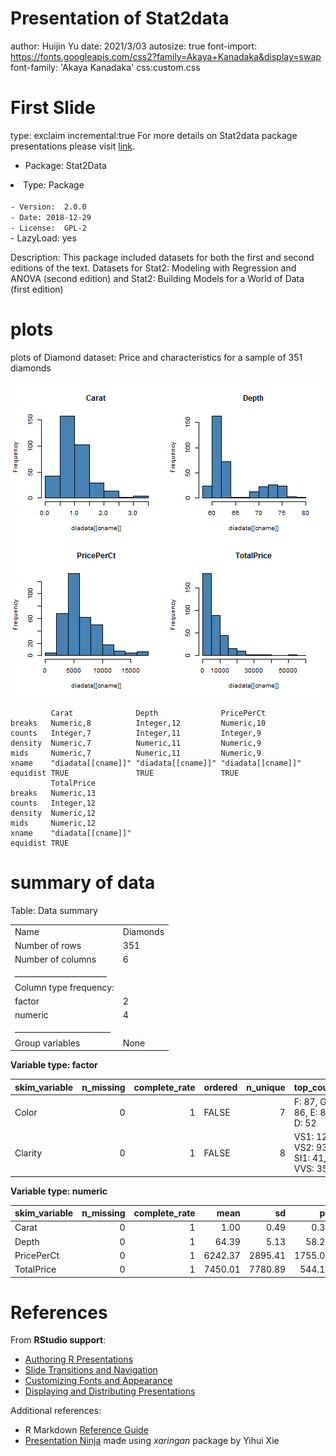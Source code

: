 Presentation of Stat2data
========================================================
author: Huijin Yu 
date: 2021/3/03
autosize: true
font-import: https://fonts.googleapis.com/css2?family=Akaya+Kanadaka&display=swap
font-family: 'Akaya Kanadaka' 
css:custom.css

First Slide
========================================================
type: exclaim
incremental:true
For more details on Stat2data package presentations please visit [link](https://cran.r-project.org/web/packages/Stat2Data/index.html).

- Package:	Stat2Data
<li class="fragment fade-in " > Type:	Package </li>
<code>
- Version:	2.0.0
- Date:	2018-12-29
- License:	GPL-2
</code>
- LazyLoad:	yes

Description:
This package included datasets for both the first and second editions of the text.
Datasets for Stat2: Modeling with Regression and ANOVA (second edition) and Stat2: Building Models for a World of Data (first edition)




plots
========================================================
plots of Diamond dataset:
Price and characteristics for a sample of 351 diamonds

![plot of chunk unnamed-chunk-1](html_presentation-figure/unnamed-chunk-1-1.png)

```
         Carat              Depth              PricePerCt        
breaks   Numeric,8          Integer,12         Numeric,10        
counts   Integer,7          Integer,11         Integer,9         
density  Numeric,7          Numeric,11         Numeric,9         
mids     Numeric,7          Numeric,11         Numeric,9         
xname    "diadata[[cname]]" "diadata[[cname]]" "diadata[[cname]]"
equidist TRUE               TRUE               TRUE              
         TotalPrice        
breaks   Numeric,13        
counts   Integer,12        
density  Numeric,12        
mids     Numeric,12        
xname    "diadata[[cname]]"
equidist TRUE              
```



summary of data
========================================================

Table: Data summary

|                         |         |
|:------------------------|:--------|
|Name                     |Diamonds |
|Number of rows           |351      |
|Number of columns        |6        |
|_______________________  |         |
|Column type frequency:   |         |
|factor                   |2        |
|numeric                  |4        |
|________________________ |         |
|Group variables          |None     |


**Variable type: factor**

|skim_variable | n_missing| complete_rate|ordered | n_unique|top_counts                          |
|:-------------|---------:|-------------:|:-------|--------:|:-----------------------------------|
|Color         |         0|             1|FALSE   |        7|F: 87, G: 86, E: 82, D: 52          |
|Clarity       |         0|             1|FALSE   |        8|VS1: 122, VS2: 93, SI1: 41, VVS: 35 |


**Variable type: numeric**

|skim_variable | n_missing| complete_rate|    mean|      sd|      p0|     p25|    p50|     p75|     p100|hist                                     |
|:-------------|---------:|-------------:|-------:|-------:|-------:|-------:|------:|-------:|--------:|:----------------------------------------|
|Carat         |         0|             1|    1.00|    0.49|    0.31|    0.70|    0.9|    1.24|     3.35|▇▅▁▁▁ |
|Depth         |         0|             1|   64.39|    5.13|   58.20|   61.20|   62.0|   68.55|    79.20|▇▁▁▂▁ |
|PricePerCt    |         0|             1| 6242.37| 2895.41| 1755.00| 4185.00| 5346.0| 7762.50| 17671.50|▇▆▃▁▁ |
|TotalPrice    |         0|             1| 7450.01| 7780.89|  544.10| 2832.75| 4762.8| 9340.90| 56454.40|▇▁▁▁▁ |



References
========================================================

From **RStudio support**:
- [Authoring R Presentations](https://support.rstudio.com/hc/en-us/articles/200486468)
- [Slide Transitions and Navigation](https://support.rstudio.com/hc/en-us/articles/200714013-Slide-Transitions-and-Navigation)
- [Customizing Fonts and Appearance](https://support.rstudio.com/hc/en-us/articles/200532307)
- [Displaying and Distributing Presentations](https://support.rstudio.com/hc/en-us/articles/200714023-Displaying-and-Distributing-Presentations)

Additional references:
- R Markdown [Reference Guide](https://www.rstudio.com/wp-content/uploads/2015/03/rmarkdown-reference.pdf)
- [Presentation Ninja](https://slides.yihui.name/xaringan) made using _xaringan_ package by Yihui Xie
